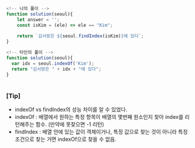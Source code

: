 ```javascript
<!-- 나의 풀이 -->
function solution(seoul){
    let answer = '';
    const isKim = (ele) => ele == "Kim";
    
    return `김서방은 ${seoul.findIndex(isKim)}에 있다`;
}

```

```javascript
<!-- 타인의 풀이 -->
function solution(seoul){
  var idx = seoul.indexOf('Kim');
  return "김서방은 " + idx + "에 있다";
}

```

#

### [Tip]
- indexOf vs findIndex의 성능 차이를 알 수 있었다.
- indexOf : 배열에서 원하는 특정 항목이 배열의 몇번째 원소인지 찾아 index를 리턴해주는 함수. (만약에 못찾으면 -1 리턴)
- findIndex : 배열 안에 있는 값이 객체이거나, 특정 값으로 찾는 것이 아니라 특정 조건으로 찾는 거면 indexOf으로 찾을 수 없음.

